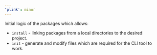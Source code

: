 ```yaml
---
'plink': minor
---
```


Initial logic of the packages which allows:
- `install` - linking packages from a local directories to the desired project.
- `init` - generate and modify files which are required for the CLI tool to work.
